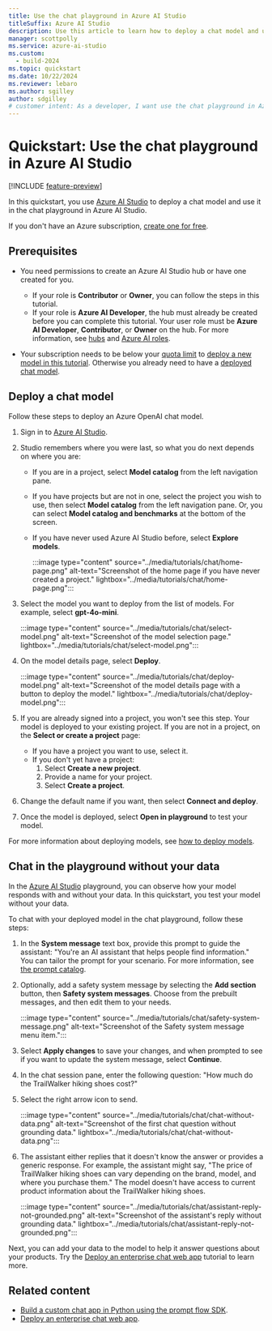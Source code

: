 ```yaml
---
title: Use the chat playground in Azure AI Studio
titleSuffix: Azure AI Studio
description: Use this article to learn how to deploy a chat model and use it in the chat playground in Azure AI Studio.
manager: scottpolly
ms.service: azure-ai-studio
ms.custom:
  - build-2024
ms.topic: quickstart
ms.date: 10/22/2024
ms.reviewer: lebaro
ms.author: sgilley
author: sdgilley
# customer intent: As a developer, I want use the chat playground in Azure AI Studio so I can work with generative AI.
---
```


# Quickstart: Use the chat playground in Azure AI Studio

[!INCLUDE [feature-preview](../includes/feature-preview.md)]

In this quickstart, you use [Azure AI Studio](https://ai.azure.com) to deploy a chat model and use it in the chat playground in Azure AI Studio.

If you don't have an Azure subscription, <a href="https://azure.microsoft.com/free/cognitive-services" target="_blank">create one for free</a>.

## Prerequisites

- You need permissions to create an Azure AI Studio hub or have one created for you.
    - If your role is **Contributor** or **Owner**, you can follow the steps in this tutorial.
    - If your role is **Azure AI Developer**, the hub must already be created before you can complete this tutorial. Your user role must be **Azure AI Developer**, **Contributor**, or **Owner** on the hub. For more information, see [hubs](../concepts/ai-resources.md) and [Azure AI roles](../concepts/rbac-ai-studio.md).

- Your subscription needs to be below your [quota limit](../how-to/quota.md) to [deploy a new model in this tutorial](#deploy-a-chat-model). Otherwise you already need to have a [deployed chat model](../how-to/deploy-models-openai.md).


## Deploy a chat model

Follow these steps to deploy an Azure OpenAI chat model.

1. Sign in to [Azure AI Studio](https://ai.azure.com).
1. Studio remembers where you were last, so what you do next depends on where you are:



    * If you are in a project, select **Model catalog** from the left navigation pane.
    * If you have projects but are not in one, select the project you wish to use, then select **Model catalog** from the left navigation pane. Or, you can select **Model catalog and benchmarks** at the bottom of the screen.
    * If you have never used Azure AI Studio before, select **Explore models**. 
  
        :::image type="content" source="../media/tutorials/chat/home-page.png" alt-text="Screenshot of the home page if you have never created a project." lightbox="../media/tutorials/chat/home-page.png":::

1. Select the model you want to deploy from the list of models. For example, select **gpt-4o-mini**.

    :::image type="content" source="../media/tutorials/chat/select-model.png" alt-text="Screenshot of the model selection page." lightbox="../media/tutorials/chat/select-model.png":::

1. On the model details page, select **Deploy**.

    :::image type="content" source="../media/tutorials/chat/deploy-model.png" alt-text="Screenshot of the model details page with a button to deploy the model." lightbox="../media/tutorials/chat/deploy-model.png":::

1. If you are already signed into a project, you won't see this step.  Your model is deployed to your existing project.  If you are not in a project, on the **Select or create a project** page: 
 
    * If you have a project you want to use, select it.
    * If you don't yet have a project:
        1. Select **Create a new project**.
        1. Provide a name for your project.
        1. Select **Create a project**.

1. Change the default name if you want, then select **Connect and deploy**.
1. Once the model is deployed, select **Open in playground** to test your model.

For more information about deploying models, see [how to deploy models](../how-to/deploy-models-openai.md).

## Chat in the playground without your data

In the [Azure AI Studio](https://ai.azure.com) playground, you can observe how your model responds with and without your data. In this quickstart, you test your model without your data.

To chat with your deployed model in the chat playground, follow these steps:

1. In the **System message** text box, provide this prompt to guide the assistant: "You're an AI assistant that helps people find information." You can tailor the prompt for your scenario. For more information, see [the prompt catalog](../what-is-ai-studio.md#prompt-catalog).
1. Optionally, add a safety system message by selecting the **Add section** button, then **Safety system messages**. Choose from the prebuilt messages, and then edit them to your needs.

   :::image type="content" source="../media/tutorials/chat/safety-system-message.png" alt-text="Screenshot of the Safety system message menu item.":::

1. Select **Apply changes** to save your changes, and when prompted to see if you want to update the system message, select **Continue**. 
1. In the chat session pane, enter the following question: "How much do the TrailWalker hiking shoes cost?"
1. Select the right arrow icon to send.

    :::image type="content" source="../media/tutorials/chat/chat-without-data.png" alt-text="Screenshot of the first chat question without grounding data." lightbox="../media/tutorials/chat/chat-without-data.png":::

1. The assistant either replies that it doesn't know the answer or provides a generic response. For example, the assistant might say, "The price of TrailWalker hiking shoes can vary depending on the brand, model, and where you purchase them." The model doesn't have access to current product information about the TrailWalker hiking shoes. 

    :::image type="content" source="../media/tutorials/chat/assistant-reply-not-grounded.png" alt-text="Screenshot of the assistant's reply without grounding data." lightbox="../media/tutorials/chat/assistant-reply-not-grounded.png":::

Next, you can add your data to the model to help it answer questions about your products. Try the [Deploy an enterprise chat web app](../tutorials/deploy-chat-web-app.md) tutorial to learn more.

## Related content

- [Build a custom chat app in Python using the prompt flow SDK](./get-started-code.md).
- [Deploy an enterprise chat web app](../tutorials/deploy-chat-web-app.md).
